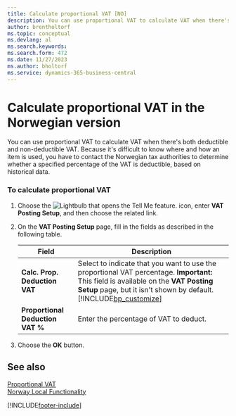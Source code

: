 ```yaml
---
title: Calculate proportional VAT [NO]
description: You can use proportional VAT to calculate VAT when there's both deductible and non-deductible VAT in the Norwegian version of Business Central.
author: brentholtorf
ms.topic: conceptual
ms.devlang: al
ms.search.keywords:
ms.search.form: 472
ms.date: 11/27/2023
ms.author: bholtorf
ms.service: dynamics-365-business-central
---
```

# Calculate proportional VAT in the Norwegian version
You can use proportional VAT to calculate VAT when there's both deductible and non-deductible  VAT. Because it's difficult to know where and how an item is used, you have to contact the Norwegian tax authorities to determine whether a specified percentage of the VAT is deductible, based on historical data.  

### To calculate proportional VAT  

1.  Choose the ![Lightbulb that opens the Tell Me feature.](../../media/ui-search/search_small.png "Tell me what you want to do") icon, enter **VAT Posting Setup**, and then choose the related link.  
2.  On the **VAT Posting Setup** page, fill in the fields as described in the following table.  

    |Field|Description|  
    |---------------------------------|---------------------------------------|  
    |**Calc. Prop. Deduction VAT**|Select to indicate that you want to use the proportional VAT percentage. **Important:**  This field is available on the **VAT Posting Setup** page, but it isn't shown by default. [!INCLUDE[bp_customize](../../includes/bp_customize_md.md)]|  
    |**Proportional Deduction VAT %**|Enter the percentage of VAT to deduct.|  

3.  Choose the **OK** button.  

## See also  
 [Proportional VAT](proportional-vat.md)   
 [Norway Local Functionality](norway-local-functionality.md)   
 


[!INCLUDE[footer-include](../../includes/footer-banner.md)]